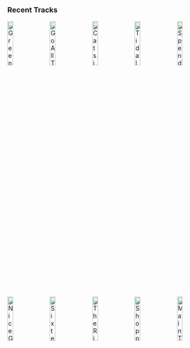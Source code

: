 ### Recent Tracks
[<img src='https://lastfm.freetls.fastly.net/i/u/300x300/3061a718bafbccc70ac73c7dafec6a09.png' width='16%' height='16%' alt='Green Light'>](https://www.last.fm/music/lorde/_/green%2blight)&nbsp;&nbsp;&nbsp;&nbsp;[<img src='https://lastfm.freetls.fastly.net/i/u/300x300/f1c5951a2615c1c6d5a421346404aef7.png' width='16%' height='16%' alt='Go All The Way'>](https://www.last.fm/music/the%2braspberries/_/go%2ball%2bthe%2bway)&nbsp;&nbsp;&nbsp;&nbsp;[<img src='https://lastfm.freetls.fastly.net/i/u/300x300/ce705b3b659c9b909cb3b8888b6e0477.png' width='16%' height='16%' alt='Cats in the Cradle'>](https://www.last.fm/music/harry%2bchapin/_/cat%2527s%2bin%2bthe%2bcradle)&nbsp;&nbsp;&nbsp;&nbsp;[<img src='https://lastfm.freetls.fastly.net/i/u/300x300/58ac6bcf970d055cdfe2601a3e6e88c0.png' width='16%' height='16%' alt='Tidal Waves'>](https://www.last.fm/music/parade%2bof%2blights/_/tidal%2bwaves)&nbsp;&nbsp;&nbsp;&nbsp;[<img src='https://lastfm.freetls.fastly.net/i/u/300x300/d235e5e2780fefef901cd8c2d185f877.png' width='16%' height='16%' alt='Spend Your $$$'>](https://www.last.fm/music/walk%2bthe%2bmoon/_/spend%2byour%2b%2524%2524%2524)&nbsp;&nbsp;&nbsp;&nbsp;<br>[<img src='https://lastfm.freetls.fastly.net/i/u/300x300/af79cdb6a5f5c3d6a2f5edbad092a265.png' width='16%' height='16%' alt='Nice Guy'>](https://www.last.fm/music/courtship./_/nice%2bguy)&nbsp;&nbsp;&nbsp;&nbsp;[<img src='https://lastfm.freetls.fastly.net/i/u/300x300/e8a263dc494ba6424c3f44d4d474ae3c.png' width='16%' height='16%' alt='Sixteen Hundred Men'>](https://www.last.fm/music/thomas%2bnewman/_/sixteen%2bhundred%2bmen)&nbsp;&nbsp;&nbsp;&nbsp;[<img src='https://lastfm.freetls.fastly.net/i/u/300x300/eee2d60354594e8d08320781c58f0199.png' width='16%' height='16%' alt='The Rise of Skywalker'>](https://www.last.fm/music/john%2bwilliams/_/the%2brise%2bof%2bskywalker)&nbsp;&nbsp;&nbsp;&nbsp;[<img src='https://lastfm.freetls.fastly.net/i/u/300x300/b3067eba55afb3b4f7b7fc0335abe616.png' width='16%' height='16%' alt='Shopping Spree'>](https://www.last.fm/music/michael%2babels/_/shopping%2bspree)&nbsp;&nbsp;&nbsp;&nbsp;[<img src='https://lastfm.freetls.fastly.net/i/u/300x300/2823fc5e8f80ac14143b76a3987b86c9.png' width='16%' height='16%' alt='Main Title Theme - Westworld'>](https://www.last.fm/music/ramin%2bdjawadi/_/main%2btitle%2btheme%2b-%2bwestworld)&nbsp;&nbsp;&nbsp;&nbsp;<br>